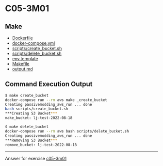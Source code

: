 # C05-3M01

## Make
- [Dockerfile](Dockerfile)
- [docker-compose.yml](docker-compose.yml)
- [scripts/create_bucket.sh](scripts/create_bucket.sh)
- [scripts/delete_bucket.sh](scripts/delete_bucket.sh)
- [env.template](env.template)
- [Makefile](Makefile)
- [output.md](output.md)

## Command Execution Output

```sh
$ make create_bucket
docker-compose run --rm aws make _create_bucket
Creating passivemodding_aws_run ... done
bash scripts/create_bucket.sh
***Creating S3 Bucket***
make_bucket: lj-test-2022-08-18

$ make delete_bucket
docker-compose run --rm aws bash scripts/delete_bucket.sh
Creating passivemodding_aws_run ... done
***Removing S3 Bucket***
remove_bucket: lj-test-2022-08-18
```

***
Answer for exercise [c05-3m01](https://github.com/devopsacademyau/academy/blob/709a22019c411d4ad7fbda367e35d9ad05ea3505/classes/05class/exercises/c05-3m01/README.md)